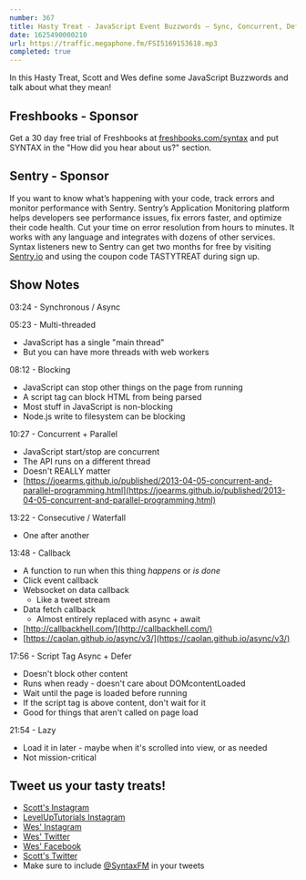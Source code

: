 ```yaml
---
number: 367
title: Hasty Treat - JavaScript Event Buzzwords — Sync, Concurrent, Defer, Blocking, Workers
date: 1625490000210
url: https://traffic.megaphone.fm/FSI5169153618.mp3
completed: true
---
```


In this Hasty Treat, Scott and Wes define some JavaScript Buzzwords and talk about what they mean!

## Freshbooks - Sponsor
Get a 30 day free trial of Freshbooks at [freshbooks.com/syntax](https://freshbooks.com/syntax) and put SYNTAX in the "How did you hear about us?" section.

## Sentry - Sponsor
If you want to know what’s happening with your code, track errors and monitor performance with Sentry. Sentry’s Application Monitoring platform helps developers see performance issues, fix errors faster, and optimize their code health. Cut your time on error resolution from hours to minutes. It works with any language and integrates with dozens of other services. Syntax listeners new to Sentry can get two months for  free by visiting [Sentry.io](https://sentry.io) and using the coupon code TASTYTREAT during sign up.

## Show Notes
03:24 - Synchronous / Async

05:23 - Multi-threaded
* JavaScript has a single "main thread"
* But you can have more threads with web workers

08:12 - Blocking
* JavaScript can stop other things on the page from running
* A script tag can block HTML from being parsed
* Most stuff in JavaScript is non-blocking
* Node.js write to filesystem can be blocking

10:27 - Concurrent + Parallel
* JavaScript start/stop are concurrent
* The API runs on a different thread
* Doesn't REALLY matter
* [https://joearms.github.io/published/2013-04-05-concurrent-and-parallel-programming.html](https://joearms.github.io/published/2013-04-05-concurrent-and-parallel-programming.html)

13:22 - Consecutive / Waterfall
* One after another

13:48 - Callback
* A function to run when this thing *happens* or *is done*
* Click event callback
* Websocket on data callback
  * Like a tweet stream
* Data fetch callback
  * Almost entirely replaced with  async + await
* [http://callbackhell.com/](http://callbackhell.com/)
* [https://caolan.github.io/async/v3/](https://caolan.github.io/async/v3/)

17:56 - Script Tag Async + Defer
* Doesn't block other content
* Runs when ready - doesn't care about DOMcontentLoaded
* Wait until the page is loaded before running
* If the script tag is above content, don't wait for it
* Good for things that aren't called on page load

21:54 - Lazy
* Load it in later - maybe when it's scrolled into view, or as needed
* Not mission-critical

## Tweet us your tasty treats!
* [Scott's Instagram](https://www.instagram.com/stolinski/)
* [LevelUpTutorials Instagram](https://www.instagram.com/LevelUpTutorials/)
* [Wes' Instagram](https://www.instagram.com/wesbos/)
* [Wes' Twitter](https://twitter.com/wesbos)
* [Wes' Facebook](https://www.facebook.com/wesbos.developer)
* [Scott's Twitter](https://twitter.com/stolinski)
* Make sure to include [@SyntaxFM](https://twitter.com/SyntaxFM) in your tweets
